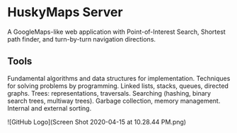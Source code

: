 # HuskyMaps Server 

A GoogleMaps-like web application with Point-of-Interest Search, Shortest path finder, and turn-by-turn navigation directions. 

## Tools

Fundamental algorithms and data structures for implementation. Techniques for solving problems by programming. Linked lists, stacks, queues, directed graphs. Trees: representations, traversals. Searching (hashing, binary search trees, multiway trees). Garbage collection, memory management. Internal and external sorting. 

![GitHub Logo](Screen Shot 2020-04-15 at 10.28.44 PM.png)
